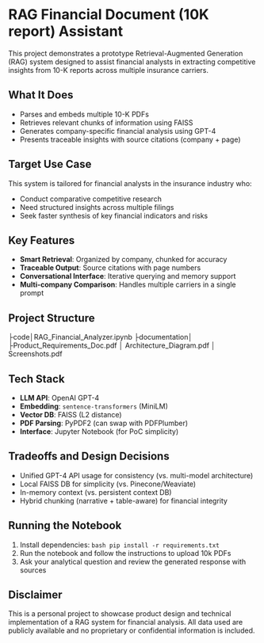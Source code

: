# RAG Financial Document (10K report) Assistant

This project demonstrates a prototype Retrieval-Augmented Generation (RAG) system designed to assist financial analysts in extracting competitive insights from 10-K reports across multiple insurance carriers.

## What It Does
- Parses and embeds multiple 10-K PDFs
- Retrieves relevant chunks of information using FAISS
- Generates company-specific financial analysis using GPT-4
- Presents traceable insights with source citations (company + page)

## Target Use Case
This system is tailored for financial analysts in the insurance industry who:
- Conduct comparative competitive research
- Need structured insights across multiple filings
- Seek faster synthesis of key financial indicators and risks

## Key Features

- **Smart Retrieval**: Organized by company, chunked for accuracy
- **Traceable Output**: Source citations with page numbers
- **Conversational Interface**: Iterative querying and memory support
- **Multi-company Comparison**: Handles multiple carriers in a single prompt

## Project Structure

├code│RAG_Financial_Analyzer.ipynb ├documentation│ ├Product_Requirements_Doc.pdf │ Architecture_Diagram.pdf │ Screenshots.pdf

## Tech Stack

- **LLM API**: OpenAI GPT-4
- **Embedding**: `sentence-transformers` (MiniLM)
- **Vector DB**: FAISS (L2 distance)
- **PDF Parsing**: PyPDF2 (can swap with PDFPlumber)
- **Interface**: Jupyter Notebook (for PoC simplicity)

## Tradeoffs and Design Decisions

- Unified GPT-4 API usage for consistency (vs. multi-model architecture)
- Local FAISS DB for simplicity (vs. Pinecone/Weaviate)
- In-memory context (vs. persistent context DB)
- Hybrid chunking (narrative + table-aware) for financial integrity

## Running the Notebook

1. Install dependencies:
```bash pip install -r requirements.txt```
2. Run the notebook and follow the instructions to upload 10k PDFs
3. Ask your analytical question and review the generated response with sources

## Disclaimer
This is a personal project to showcase product design and technical implementation of a RAG system for financial analysis. All data used are publicly available and no proprietary or confidential information is included.
